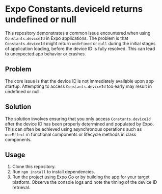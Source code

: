 # Expo Constants.deviceId returns undefined or null

This repository demonstrates a common issue encountered when using `Constants.deviceId` in Expo applications.  The problem is that `Constants.deviceId` might return `undefined` or `null` during the initial stages of application loading, before the device ID is fully resolved. This can lead to unexpected app behavior or crashes.

## Problem

The core issue is that the device ID is not immediately available upon app startup.  Attempting to access `Constants.deviceId` too early may result in undefined or null.

## Solution

The solution involves ensuring that you only access `Constants.deviceId` after the device ID has been properly determined and populated by Expo. This can often be achieved using asynchronous operations such as `useEffect` in functional components or lifecycle methods in class components.

## Usage

1. Clone this repository.
2. Run `npm install` to install dependencies.
3. Run the project using Expo Go or by building the app for your target platform. Observe the console logs and note the timing of the device ID retrieval.